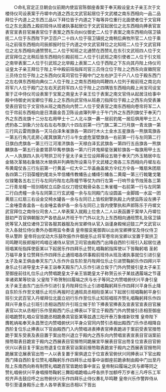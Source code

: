 <!-- { "loadSidebar": true } -->
　　○命礼官定正旦朝会仪前期内使监官陈御座香案于奉天殿设皇太子亲王次于文楼侍仪司设表案于丹墀中内道之西北文武官起居位于文武楼之南东西相向一品二品拜位于内道上之东西三品以下拜位皆于内道之下每等异位重行北面使者位于文官拜位之东北面西上殿前班侍从班诸执事起居位于文武官起居位之北东西相向捧表官宣表官宣表目官展表官位于表案之西东向纠仪御史二人位于表案之南东西相向宿卫镇抚二人位于东西陛下护卫百户二十四人位于宿卫镇抚之南稍后典牧所官二人位于乘马之前宿东西相向司辰郎报时位于内道之中文武官拜位之北知班二人位于文武官拜位之北东西相向通赞赞礼二人位于知班之北通赞在西赞礼在东引文武班四人位于文武官拜位之北稍后皆东西相向引殿前班二人位于引武班之南引使者二人位于引文班之南举表案二人位于引武班之北举殿上表案二人位于西陛之下东向其丹陛上侍仪司设皇太子亲王拜位于陛上平中殿前班指挥司官三员侍立位于陛上之西东向宣徽院官三员侍立位于陛上之东西向仪鸾司官位于殿中门之左右护卫千户八人位于殿东西门之左右俱东西相向典仪二人位于陛上之南东西相向鸣鞭四人位列于殿前班之南北向将军六人位于殿门之左右天武将军四人位于陛上之四隅皆东西相向殿上尚宝司设宝案于正中侍仪司设表案于宝案之南皇太子亲王位于表案之南文官侍从起居注给事中殿中侍御史尚宝卿位于殿上之东西向武官侍从班悬刀指挥位于殿上之西东向受表兼受表目官位于文官侍从班之南西向内赞二人位于受表官之南东西相向卷帘将军二人位于帘前东西相向是日清晨金吾卫陈设卤簿列甲士于午门外之东西列旗仗于奉天门外之东西龙旗十二分左右用甲士十二人北斗旗一纛一居前豹尾一居后俱用甲士三人虎豹各二驯象六分左右左右布旗六十四左前第一行门旗二第二行月旗一青龙旗一第三行风云雷雨旗各一天马白泽朱雀旗各一第四行木火土金水五星旗各一熊旗鸾旗各一第五行角亢氐房心尾箕旗第六行斗牛女虗危室壁旗各一右前第一行与左同第二行日旗白虎旗各一第三行江河淮济旗各一天禄白泽玄武旗各一第四行五岳旗各一熊旗麟旗各一第五行金娄胃昴毕觜参旗各一第六行井鬼柳星张翼轸旗各一每旗用甲士五人一人执旗四人执弓弩拱卫司于皇太子亲王位设拜褥设五辂于奉天门外玉辂居中左金辂次革辂右象辂次木辂俱并列典牧所设乘马于文武楼之南各三东西相向丹墀左右布黄麾仗各三行左前第一行黄盖一红大伞二华盖曲盖紫方伞红方伞各一雉扇朱团扇各四第二行羽葆幢豹尾龙头竿信幡传教幡告止幡绛引幡各二黄麾一第三行戟氅戈氅仪锽氅各五右三行与左同丹陛左右陈幢节等仗为四行左第一行响节金节烛笼各三第二行青龙幢一班剑梧杖立瓜卧瓜仪刀镫仗戟骨朵各三朱雀幢一右前第一行与左同第二行白虎幢一余与左同第三行玄武幢一余与左同殿门左设圆盖一金脚踏一水盆一团黄扇三红扇三右设金交椅水罐各一余与左同已上皆校尉擎执殿上内使监陈设左拂子二金唾壶香盒各一右金唾盂香炉各一余与左同已上皆内使擎执和声郎陈乐于丹墀文武官拜位之南侍仪司舍人二人举表案入就殿上位舍人二人以表函置于案举入丹墀位鼓初严百官俱朝服次严各依品从齐班于午门外以北为上东西相向通班赞礼及宿卫镇抚等官入就位诸侍卫官各服其器服及尚宝卿侍从官入诣谨身殿候迎鼓三严文武官以次入各就位侍仪奏外办御用监令奏请  皇帝服衮冕御舆以出尚宝卿捧宝及侍仪侍卫导从警跸  皇帝将出仗动大乐鼓吹振作升御座乐止将军卷帘尚宝卿以宝置于案拱卫司鸣鞭司辰郎报时鸡唱讫诸侍从官拱卫司官由殿西门出降自西阶引班引入起居位通班唱某衔指挥使臣某以下起居乐作四拜乐止赞礼唱鞠躬指挥使以下皆鞠躬唱  圣躬万福平身复位赞拜乐作四拜乐止通班唱各供事殿前班侍从班及诸执事就位引进引皇太子及亲王俱由奉天东门入乐作升自东阶至丹陛拜位乐止引进赞鞠躬乐作四拜兴平身乐止引进导皇太子亲王诣奉天殿东门入乐作引进立俟于门外内赞接引皇太子亲王至御座前往礼位乐止内赞唱跪皇太子亲王皆跪皇太子称贺云长子某兹遇履端之节谨率诸弟某等钦诣  父皇陛下称贺制曰履端之庆与长子等同之内赞唱俯伏兴平身引皇太子亲王由东门出乐作引进引复丹陛拜位乐止引进唱鞠躬拜乐作四拜兴平身乐止降自东阶乐作至文楼乐止司乐再报时讫通班具丞相衔臣某以下起居引班唱鞠躬平身引班引文武百官入丹墀拜位北面立初行乐作至位乐止知班唱班齐赞礼唱鞠躬拜乐作四拜兴平身乐止引班引丞相诣西阶升引班立候于阶下捧表官捧表及宣表官宣表目官展表官以次从丞相行乐作至殿西门乐止捧表以下官立于殿西门外内赞接引丞相至御座前唱跪赞礼唱众官皆跪丞相跪奏具官臣某等兹遇三阳开泰万象维新钦惟  皇帝陛下膺乾纳祐奉天永昌贺讫内赞唱俯伏兴平身众官同内赞引丞相出殿西门乐作丞相降自西阶复位乐止捧表以下官由殿西门入内赞唱进表捧表官捧表跪进于案前受表官搢笏跪于案东受表及表目置于案出笏兴退立于殿内之西东向内赞唱宣表宣表目官诣案前搢笏取表目跪宣于殿内之西展表目官搢笏同跪展宣毕展表目官出笏复位宣表目官俯伏兴以表目复于案出笏退复位宣表官诣案前搢笏取表跪宣于殿内之西展表官搢笏同跪展宣讫展表官出笏一人以表复置于案俱退立于位宣表官俯伏兴同捧表以下官出殿西门降自西阶复位赞礼唱鞠躬乐作四拜乐止给事中诣御座前跪承制由殿中门出至丹陛上东南西向称有制赞礼唱跪百官皆跪给事中宣云  皇帝制曰履端之庆与卿等同之赞礼唱俯伏兴平身唱搢笏鞠躬三舞蹈唱跪唱山呼各拱手加额呼万岁者三凡呼乐工军校齐声击鼓应呼之出笏俯伏兴乐作四拜乐止侍仪奏礼毕鸣鞭  皇帝兴乐作警跸侍从导引至谨身殿乐止舍人各举表案出丞相以下皆出
